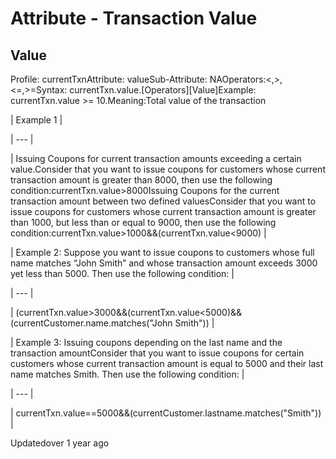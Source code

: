# Attribute - Transaction Value

## Value

Profile: currentTxnAttribute: valueSub-Attribute: NAOperators:<,>,<=,>=Syntax: currentTxn.value.[Operators][Value]Example: currentTxn.value >= 10.Meaning:Total value of the transaction

| Example 1 |

| --- |

| Issuing Coupons for current transaction amounts exceeding a certain value.Consider that you want to issue coupons for customers whose current transaction amount is greater than 8000, then use the following condition:currentTxn.value>8000Issuing Coupons for the current transaction amount between two defined valuesConsider that you want to issue coupons for customers whose current transaction amount is greater than 1000, but less than or equal to 9000, then use the following condition:currentTxn.value>1000&&(currentTxn.value<9000) |



| Example 2: Suppose you want to issue coupons to customers whose full name matches “John Smith” and whose transaction amount exceeds 3000 yet less than 5000. Then use the following condition: |

| --- |

| (currentTxn.value>3000&&(currentTxn.value<5000)&&(currentCustomer.name.matches("John Smith")) |



| Example 3: Issuing coupons depending on the last name and the transaction amountConsider that you want to issue coupons for certain customers whose current transaction amount is equal to 5000 and their last name matches Smith. Then use the following condition: |

| --- |

| currentTxn.value==5000&&(currentCustomer.lastname.matches("Smith")) |



Updatedover 1 year ago